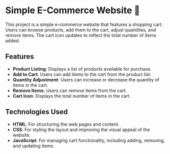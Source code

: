 # Simple E-Commerce Website 🛒

This project is a simple e-commerce website that features a shopping cart. Users can browse products, add them to the cart, adjust quantities, and remove items. The cart icon updates to reflect the total number of items added.

## Features
- **Product Listing**: Displays a list of products available for purchase.
- **Add to Cart**: Users can add items to the cart from the product list.
- **Quantity Adjustment**: Users can increase or decrease the quantity of items in the cart.
- **Remove Items**: Users can remove items from the cart.
- **Cart Icon**: Displays the total number of items in the cart.

## Technologies Used
- **HTML**: For structuring the web pages and content.
- **CSS**: For styling the layout and improving the visual appeal of the website.
- **JavaScript**: For managing cart functionality, including adding, removing, and updating items.
